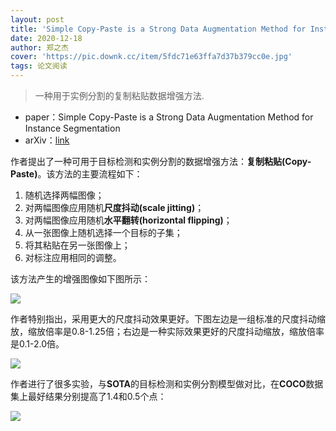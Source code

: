 ```yaml
---
layout: post
title: 'Simple Copy-Paste is a Strong Data Augmentation Method for Instance Segmentation'
date: 2020-12-18
author: 郑之杰
cover: 'https://pic.downk.cc/item/5fdc71e63ffa7d37b379cc0e.jpg'
tags: 论文阅读
---
```


> 一种用于实例分割的复制粘贴数据增强方法.

- paper：Simple Copy-Paste is a Strong Data Augmentation Method for Instance Segmentation
- arXiv：[link](https://arxiv.org/abs/2012.07177)

作者提出了一种可用于目标检测和实例分割的数据增强方法：**复制粘贴(Copy-Paste)**。该方法的主要流程如下：
1. 随机选择两幅图像；
2. 对两幅图像应用随机**尺度抖动(scale jitting)**；
3. 对两幅图像应用随机**水平翻转(horizontal flipping)**；
4. 从一张图像上随机选择一个目标的子集；
5. 将其粘贴在另一张图像上；
6. 对标注应用相同的调整。

该方法产生的增强图像如下图所示：

![](https://pic.downk.cc/item/5fdc72333ffa7d37b37a1796.jpg)

作者特别指出，采用更大的尺度抖动效果更好。下图左边是一组标准的尺度抖动缩放，缩放倍率是$0.8$-$1.25$倍；右边是一种实际效果更好的尺度抖动缩放，缩放倍率是$0.1$-$2.0$倍。

![](https://pic.downk.cc/item/5fdc72d83ffa7d37b37acc79.jpg)

作者进行了很多实验，与**SOTA**的目标检测和实例分割模型做对比，在**COCO**数据集上最好结果分别提高了$1.4$和$0.5$个点：

![](https://pic.downk.cc/item/5fdc72b83ffa7d37b37aa863.jpg)